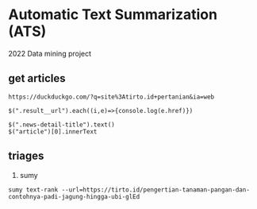 # Automatic Text Summarization (ATS)

2022 Data mining project

## get articles
```
https://duckduckgo.com/?q=site%3Atirto.id+pertanian&ia=web

$(".result__url").each((i,e)=>{console.log(e.href)})

$(".news-detail-title").text()
$("article")[0].innerText

```

## triages
1. sumy
```
sumy text-rank --url=https://tirto.id/pengertian-tanaman-pangan-dan-contohnya-padi-jagung-hingga-ubi-glEd
```